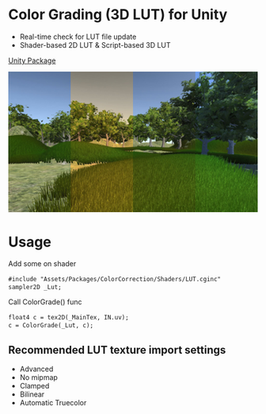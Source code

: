 # Color Grading (3D LUT) for Unity
 - Real-time check for LUT file update
 - Shader-based 2D LUT & Script-based 3D LUT

[Unity Package](ColorCorrection.unitypackage)

[![Thumbnail](Thumbnail.jpg)](https://vimeo.com/158728537)

# Usage
Add some on shader

```
#include "Assets/Packages/ColorCorrection/Shaders/LUT.cginc"
sampler2D _Lut;
```

Call ColorGrade() func

```
float4 c = tex2D(_MainTex, IN.uv);
c = ColorGrade(_Lut, c);
```

## Recommended LUT texture import settings
 - Advanced
 - No mipmap
 - Clamped
 - Bilinear
 - Automatic Truecolor
